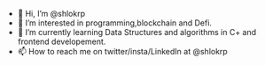 - 👋 Hi, I’m @shlokrp
- 👀 I’m interested in programming,blockchain and Defi.
- 🌱 I’m currently learning Data Structures and algorithms in C+ and frontend developement.
- 📫 How to reach me on twitter/insta/LinkedIn at @shlokrp

<!---
shlokrp/shlokrp is a ✨ special ✨ repository because its `README.md` (this file) appears on your GitHub profile.
You can click the Preview link to take a look at your changes.
--->
